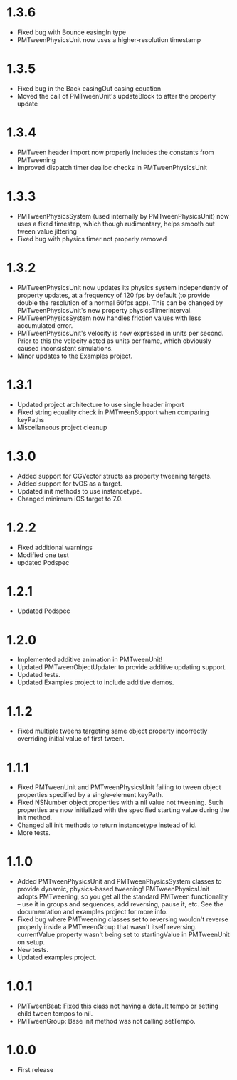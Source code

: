 1.3.6
=====
* Fixed bug with Bounce easingIn type
* PMTweenPhysicsUnit now uses a higher-resolution timestamp

1.3.5
=====
* Fixed bug in the Back easingOut easing equation
* Moved the call of PMTweenUnit's updateBlock to after the property update

1.3.4
=====
* PMTween header import now properly includes the constants from PMTweening
* Improved dispatch timer dealloc checks in PMTweenPhysicsUnit

1.3.3
=====
* PMTweenPhysicsSystem (used internally by PMTweenPhysicsUnit) now uses a fixed timestep, which though rudimentary, helps smooth out tween value jittering
* Fixed bug with physics timer not properly removed

1.3.2
=====
* PMTweenPhysicsUnit now updates its physics system independently of property updates, at a frequency of 120 fps by default (to provide double the resolution of a normal 60fps app). This can be changed by PMTweenPhysicsUnit's new property physicsTimerInterval.
* PMTweenPhysicsSystem now handles friction values with less accumulated error.
* PMTweenPhysicsUnit's velocity is now expressed in units per second. Prior to this the velocity acted as units per frame, which obviously caused inconsistent simulations.
* Minor updates to the Examples project.

1.3.1
=====
* Updated project architecture to use single header import
* Fixed string equality check in PMTweenSupport when comparing keyPaths
* Miscellaneous project cleanup

1.3.0
=====
* Added support for CGVector structs as property tweening targets.
* Added support for tvOS as a target.
* Updated init methods to use instancetype.
* Changed minimum iOS target to 7.0.

1.2.2
=====
* Fixed additional warnings
* Modified one test
* updated Podspec

1.2.1
=====
* Updated Podspec

1.2.0
=====
* Implemented additive animation in PMTweenUnit!
* Updated PMTweenObjectUpdater to provide additive updating support.
* Updated tests.
* Updated Examples project to include additive demos.

1.1.2
=====
* Fixed multiple tweens targeting same object property incorrectly overriding initial value of first tween.

1.1.1
=====
* Fixed PMTweenUnit and PMTweenPhysicsUnit failing to tween object properties specified by a single-element keyPath.
* Fixed NSNumber object properties with a nil value not tweening. Such properties are now initialized with the specified starting value during the init method.
* Changed all init methods to return instancetype instead of id.
* More tests.

1.1.0
=====
* Added PMTweenPhysicsUnit and PMTweenPhysicsSystem classes to provide dynamic, physics-based tweening! PMTweenPhysicsUnit adopts PMTweening, so you get all the standard PMTween functionality – use it in groups and sequences, add reversing, pause it, etc. See the documentation and examples project for more info.
* Fixed bug where PMTweening classes set to reversing wouldn't reverse properly inside a PMTweenGroup that wasn't itself reversing.
currentValue property wasn't being set to startingValue in PMTweenUnit on setup.
* New tests.
* Updated examples project.

1.0.1
=====
* PMTweenBeat: Fixed this class not having a default tempo or setting child tween tempos to nil.
* PMTweenGroup: Base init method was not calling setTempo.

1.0.0
=====
* First release